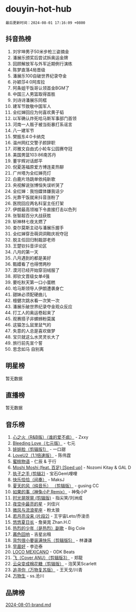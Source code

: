 # douyin-hot-hub

`最后更新时间：2024-08-01 17:16:09 +0800`

## 抖音热榜

1. 刘宇坤男子50米步枪三姿摘金
1. 潘展乐颁奖后尝试拆奥运金牌
1. 回顾解放军与外军近期例行演练
1. 陈梦直落4局晋级
1. 潘展乐100自破世界纪录夺金
1. 孙颖莎4:0阿库拉
1. 阿条姐干饭哥认领首金BGM了
1. 中国三人男篮取得首胜
1. 刘诗诗潘展乐同框
1. 建军节致敬中国军人
1. 全红婵回应为何喜欢黄子韬
1. 以军确认炸死哈马斯军事部门首领
1. 河南一人贩子被当街暴打系谣言
1. 八一建军节
1. 樊振东4:0卡纳克
1. 温州网红交警子颜辞职
1. 邓雅文自由式小轮车公园赛夺冠
1. 美国男篮103:86南苏丹
1. 董宇辉对话郎平
1. 倪夏莲福原爱方博连麦热聊
1. 广州塔为全红婵亮灯
1. 白鹿片场跳单依纯新歌
1. 央视解说张博恒失误听哭了
1. 全红婵：我怕媒体嫌我话少
1. 光靠干饭就来抖音涨粉了
1. 医院回应两名科室主任打架
1. 伊朗最高领袖下令直接打击以色列
1. 张智超百分大战获胜
1. 斩神林七夜太燃了
1. 查尔莫斯主动与潘展乐握手
1. 全红婵穿丑萌洞洞鞋庆祝夺冠
1. 脱主任回归制裁邵老师
1. 王楚钦抖音评论区
1. 八月的第一天
1. 八月遇到的都是美好
1. 甄嬛看了也得愣两秒
1. 漠河已经开始穿羽绒服了
1. 郑钦文晋级女单4强
1. 要吃秋天第一口小蛋糕
1. 哈马斯领导人伊朗遭袭身亡
1. 甜妹必须配硬曲儿
1. 檀健次跳水看一次笑一次
1. 潘展乐破世界纪录夺金观众反应
1. 打工人的奥运卷起来了
1. 观赛搭子非螺蛳粉莫属
1. 这猫怎么鼠里鼠气的
1. 失意的人总是喜欢做梦
1. 宝贝就这么水灵灵长大了
1. 旅行前先宣个誓
1. 思念如马 自别离

## 明星榜

暂无数据

## 直播榜

暂无数据

## 音乐榜

1. [心之火（R&B版）（谁的爱不疯）](https://sf3-cdn-tos.douyinstatic.com/obj/tos-cn-ve-2774/okemkEDaIBBE3OosftCgMxlFkLQZRw37t36ZQv) - Zxxy
1. [Bleeding Love（七元版）](https://sf5-hl-cdn-tos.douyinstatic.com/obj/tos-cn-ve-2774/oEgC9eZFHQ1MfSRnrfkzFp8AayDWqAQMABBgUs) - 七元
1. [娃娃脸（剪辑版1）](https://sf5-hl-cdn-tos.douyinstatic.com/obj/tos-cn-ve-2774/oIimSCgQoNUePTAZ1Ba7TeADY4KetGYsVFeaaB) - 一口甜
1. [LoveU2（1.1倍速版）](https://sf3-cdn-tos.douyinstatic.com/obj/tos-cn-ve-2774/oQMeDffLaEmgMwgCOEMAFCI6INzoFPgWdD0rsa) - 陈伟霆
1. [蜜桃物语](https://sf5-hl-cdn-tos.douyinstatic.com/obj/tos-cn-ve-2774/oIhOSCZtIACtYU4XQkngiW9kCBfVD1Fz9IYeqL) - 仁辰 & 于行
1. [Moshi Moshi (feat. 百足) [Sped up]](https://sf5-hl-cdn-tos.douyinstatic.com/obj/tos-cn-ve-2774/ocCPFQcXJLeroaIdQLIGAoeeYM3OAUYGDguHXz) - Nozomi Kitay & GAL D
1. [执子之手 (剪辑2)](https://sf3-cdn-tos.douyinstatic.com/obj/tos-cn-ve-2774/oUoZLQjCc31XzqsBnBQUNgeKtYPBcgbFDwtfcu) - 宝石Gem\哩哩
1. [快乐恰恰（间奏）](https://sf5-hl-cdn-tos.douyinstatic.com/obj/tos-cn-ve-2774/oMesum3HvWQXJxuMFeVYzf54o2QzH5aEBPOCAn) - MaksJ
1. [夏天的风（纯音乐） （剪辑版）](https://sf5-hl-cdn-tos.douyinstatic.com/obj/tos-cn-ve-2774/oUzLjBZZFQAoNRmGokEeD5zfQCObp6UeFAnTa6) - gusing CC
1. [如果的事（神兔小P Remix）](https://sf3-cdn-tos.douyinstatic.com/obj/tos-cn-ve-2774/okHtAffz3g4ZB0BMQn9iC9BC6AciI3xCmgQTqt) - 神兔小P
1. [时光晃呀晃 (剪辑版)](https://sf5-hl-cdn-tos.douyinstatic.com/obj/tos-cn-ve-2774/o8ACeQem3gwI1x3GIYGAfKG0LJebKFRJDwRwyW) - 指尖笑/刘洲成
1. [夜空中最亮的星](https://sf6-cdn-tos.douyinstatic.com/obj/tos-cn-ve-2774/o4IfgGwqqnFeXEMGaS8JBzJAdayAaCeoxqbjCD) - 刘佳兴
1. [微风与流浪星座](https://sf5-hl-cdn-tos.douyinstatic.com/obj/tos-cn-ve-2774/okQfeAMGaEbRLJILIMJGeKgg1CgIeCNAsmx8IR) - 粉太狼
1. [若月亮没来 (片段2)](https://sf3-cdn-tos.douyinstatic.com/obj/tos-cn-ve-2774/ocQavLLjkCOeDxGyYeIMGgNAIwJ0QXE1Ve3Fzv) - 王宇宙Leto/乔浚丞
1. [悠悠夏日长](https://sf3-cdn-tos.douyinstatic.com/obj/tos-cn-ve-2774/oUMrdhm6MSeLCU1aI6CXCBFtQzFEGafJYAeDgE) - 詹昊晁 Zhan.H.C
1. [热烈的少年（是热烈）副歌](https://sf3-cdn-tos.douyinstatic.com/obj/tos-cn-ve-2774/owVNI0CLDAUMtSz6TEYvfFBFL4UDFFhLfgK8fa) - Big Cole
1. [暮色回响](https://sf5-hl-cdn-tos.douyinstatic.com/obj/tos-cn-ve-2774/ogmtI1ftCDEkkgJG5NlBfFoiaBQtGMF3ZTdrIO) - 吉星出租
1. [背包很小要装满快乐（剪辑版5）](https://sf5-hl-cdn-tos.douyinstatic.com/obj/tos-cn-ve-2774/oUqSJIiBjw2pxsBAiQRmkbZGJrlGCMBPpIW90) - 林谦谦
1. [早晨好](https://sf5-hl-cdn-tos.douyinstatic.com/obj/tos-cn-ve-2774/oEn1iBCi6Im33ZOg97tePPMfoRzXBPLBQ1plD3) - 李迩泰
1. [LOCO MEXICANO](https://sf3-cdn-tos.douyinstatic.com/obj/tos-cn-ve-2774/owxVoxJorA4ILBfsMAjU6t7O1xW9w0tS7EYzh6) - ODK Beats
1. [飞（Cover ANU）（剪辑版3）](https://sf3-cdn-tos.douyinstatic.com/obj/tos-cn-ve-2774/7fceff03e2694974b0f5a59c8eb131aa) - 郑龍
1. [云朵变成棉花糖（剪辑版）](https://sf5-hl-cdn-tos.douyinstatic.com/obj/tos-cn-ve-2774/o8LC84GQLALFfXeyJmh8KE61byVQYMMeAZLfEI) - 泡芙芙Scarlett
1. [追寻你（万物复苏版）](https://sf3-cdn-tos.douyinstatic.com/obj/tos-cn-ve-2774/oYeAZJsbjIDit9APmBg8u6uDUQnHmoCf3gbo74) - 王天戈/川青
1. [万物生](https://sf3-cdn-tos.douyinstatic.com/obj/tos-cn-ve-2774/oYmc57nRMikxBnetIc1y6BCoOZFN5QfURgQDTE) - ss.沧川

## 品牌榜

[2024-08-01-brand.md](2024-08-01-brand.md)
